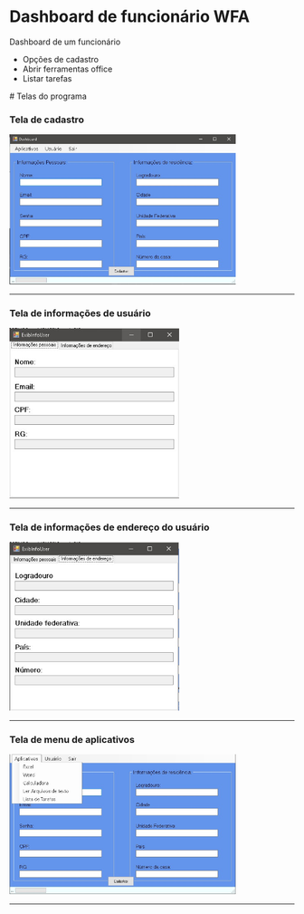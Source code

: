 # Dashboard de funcionário WFA
Dashboard de um funcionário
<ul>
  <li>Opções de cadastro</li>
  <li>Abrir ferramentas office</li>
  <li>Listar tarefas</li>
</ul>
# Telas do programa
<h3>Tela de cadastro</h3>
<img src="imgs/dashboard-ini.jpg" width="400px">
<hr>
<h3>Tela de informações de usuário</h3>
<img src="imgs/info-user.jpg" width="300px">
<hr>
<h3>Tela de informações de endereço do usuário</h3>
<img src="imgs/info-endereco.jpg" width="300px">
<hr>
<h3>Tela de menu de aplicativos</h3>
<img src="imgs/aplicativos.jpg" width="400px">
<hr>
